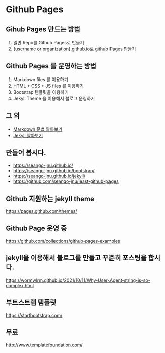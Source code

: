 
# Github Pages

## Gihub Pages 만드는 방법
1. 일반 Repo를 Github Pages로 만들기
2. {username or organization}.github.io로 github Pages 만들기

## Github Pages 를 운영하는 방법
1. Markdown files 를 이용하기
2. HTML + CSS + JS files 를 이용하기
3. Bootstrap 템플릿을 이용하기
4. Jekyll Theme 을 이용해서 블로그 운영하기

## 그 외
- [Markdown 문법 알아보기](markdown)
- [Jekyll 알아보기](https://jekyllrb.com/docs/step-by-step/01-setup/)

## 만들어 봅시다.
- https://seango-jnu.github.io/
- https://seango-jnu.github.io/bootstrap/
- https://seango-jnu.github.io/jekyll/
- https://github.com/seango-jnu/least-github-pages

## Github 지원하는 jekyll theme
https://pages.github.com/themes/

## Github Page 운영 중
https://github.com/collections/github-pages-examples

## jekyll을 이용해서 블로그를 만들고 꾸준히 포스팅을 합시다.
https://wormwlrm.github.io/2021/10/11/Why-User-Agent-string-is-so-complex.html

## 부트스트랩 템플릿
https://startbootstrap.com/ 

## 무료 
http://www.templatefoundation.com/
